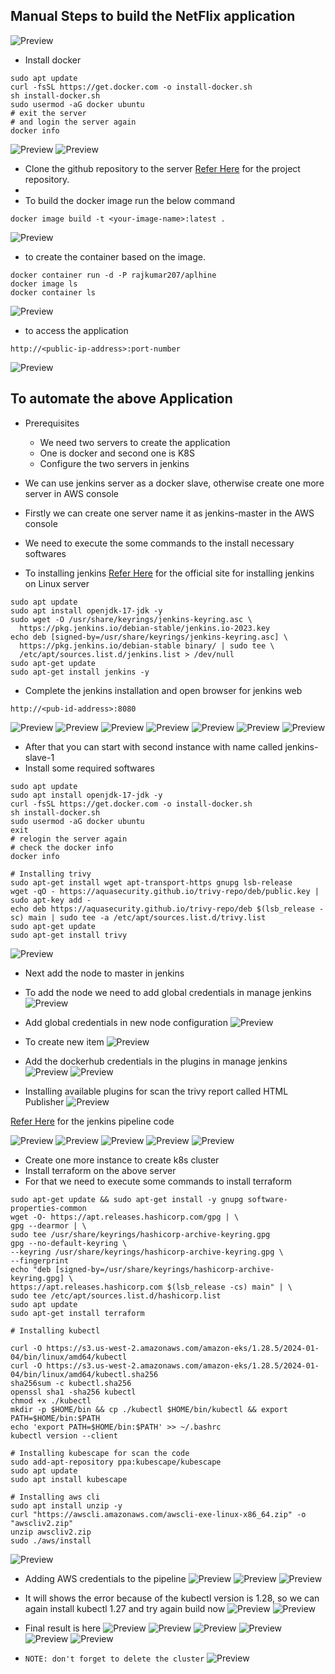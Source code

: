 Manual Steps to build the NetFlix application
---------------------------------------
![Preview](Images/jenkins.png)
* Install docker
```
sudo apt update
curl -fsSL https://get.docker.com -o install-docker.sh
sh install-docker.sh
sudo usermod -aG docker ubuntu
# exit the server
# and login the server again
docker info

```
![Preview](Images/jenkins1.png)
![Preview](Images/jenkins2.png)

* Clone the github repository to the server [Refer Here](https://github.com/aarkay-gummadi/DevSecOps_Project) for the project repository.
* 
* To build the docker image run the below command
```
docker image build -t <your-image-name>:latest .
```
![Preview](Images/jenkins3.png)

* to create the container based on the image.
```
docker container run -d -P rajkumar207/aplhine
docker image ls
docker container ls
```
![Preview](Images/jenkins4.png)

* to access the application 
```
http://<public-ip-address>:port-number
```
![Preview](Images/jenkins5.png)


To automate the above Application
----------------------------------
* Prerequisites
    * We need two servers to create the application
    * One is docker and second one is K8S
    * Configure the two servers in jenkins
* We can use jenkins server as a docker slave, otherwise create one more server in AWS console
* Firstly we can create one server name it as jenkins-master in the AWS console

* We need to execute the some commands to the install necessary softwares
* To installing jenkins [Refer Here](https://www.jenkins.io/doc/book/installing/linux/#long-term-support-release) for the official site for  installing jenkins on Linux server

```
sudo apt update
sudo apt install openjdk-17-jdk -y
sudo wget -O /usr/share/keyrings/jenkins-keyring.asc \
  https://pkg.jenkins.io/debian-stable/jenkins.io-2023.key
echo deb [signed-by=/usr/share/keyrings/jenkins-keyring.asc] \
  https://pkg.jenkins.io/debian-stable binary/ | sudo tee \
  /etc/apt/sources.list.d/jenkins.list > /dev/null
sudo apt-get update
sudo apt-get install jenkins -y
``` 

* Complete the jenkins installation and open browser for jenkins web 
```
http://<pub-id-address>:8080
```
![Preview](Images/jenkins15.png)
![Preview](Images/jenkins16.png)
![Preview](Images/jenkins17.png)
![Preview](Images/jenkins18.png)
![Preview](Images/jenkins19.png)
![Preview](Images/jenkins6.png)
![Preview](Images/jenkins7.png)



* After that you can start with second instance with name called jenkins-slave-1
* Install some required softwares
```
sudo apt update
sudo apt install openjdk-17-jdk -y
curl -fsSL https://get.docker.com -o install-docker.sh
sh install-docker.sh
sudo usermod -aG docker ubuntu
exit
# relogin the server again
# check the docker info
docker info

# Installing trivy
sudo apt-get install wget apt-transport-https gnupg lsb-release
wget -qO - https://aquasecurity.github.io/trivy-repo/deb/public.key | sudo apt-key add -
echo deb https://aquasecurity.github.io/trivy-repo/deb $(lsb_release -sc) main | sudo tee -a /etc/apt/sources.list.d/trivy.list
sudo apt-get update
sudo apt-get install trivy
```
![Preview](Images/jenkins8.png)

* Next add the node to master in jenkins
* To add the node we need to add global credentials in manage jenkins
![Preview](Images/jenkins9.png)
* Add global credentials in new node configuration
![Preview](Images/jenkins10.png)

* To create new item
![Preview](Images/jenkins11.png)
* Add the dockerhub credentials in the plugins in manage jenkins
![Preview](Images/jenkins12.png)
![Preview](Images/jenkins13.png)
* Installing available plugins for scan the trivy report called HTML Publisher
![Preview](Images/jenkins14.png)


[Refer Here](https://github.com/rajkumarqt/waytodevsecops/blob/main/Jenkinsfile) for the jenkins pipeline code

![Preview](Images/jenkins20.png)
![Preview](Images/jenkins21.png)
![Preview](Images/jenkins22.png)
![Preview](Images/jenkins23.png)
![Preview](Images/jenkins24.png)

* Create one more instance to create k8s cluster
* Install terraform on the above server
* For that we need to execute some commands to install terraform 
```
sudo apt-get update && sudo apt-get install -y gnupg software-properties-common
wget -O- https://apt.releases.hashicorp.com/gpg | \
gpg --dearmor | \
sudo tee /usr/share/keyrings/hashicorp-archive-keyring.gpg
gpg --no-default-keyring \
--keyring /usr/share/keyrings/hashicorp-archive-keyring.gpg \
--fingerprint
echo "deb [signed-by=/usr/share/keyrings/hashicorp-archive-keyring.gpg] \
https://apt.releases.hashicorp.com $(lsb_release -cs) main" | \
sudo tee /etc/apt/sources.list.d/hashicorp.list
sudo apt update
sudo apt-get install terraform

# Installing kubectl

curl -O https://s3.us-west-2.amazonaws.com/amazon-eks/1.28.5/2024-01-04/bin/linux/amd64/kubectl
curl -O https://s3.us-west-2.amazonaws.com/amazon-eks/1.28.5/2024-01-04/bin/linux/amd64/kubectl.sha256
sha256sum -c kubectl.sha256
openssl sha1 -sha256 kubectl
chmod +x ./kubectl
mkdir -p $HOME/bin && cp ./kubectl $HOME/bin/kubectl && export PATH=$HOME/bin:$PATH
echo 'export PATH=$HOME/bin:$PATH' >> ~/.bashrc
kubectl version --client

# Installing kubescape for scan the code
sudo add-apt-repository ppa:kubescape/kubescape
sudo apt update
sudo apt install kubescape

# Installing aws cli 
sudo apt install unzip -y
curl "https://awscli.amazonaws.com/awscli-exe-linux-x86_64.zip" -o "awscliv2.zip"
unzip awscliv2.zip
sudo ./aws/install
```
![Preview](Images/jenkins28.png)

* Adding AWS credentials to the pipeline
![Preview](Images/jenkins25.png)
![Preview](Images/jenkins26.png)
![Preview](Images/jenkins27.png)

* It will shows the error because of the kubectl version is 1.28, so we can again install kubectl 1.27 and try again build now
![Preview](Images/jenkins29.png)
![Preview](Images/jenkins30.png)

* Final result is here
![Preview](Images/jenkins31.png)
![Preview](Images/jenkins32.png)
![Preview](Images/jenkins33.png)
![Preview](Images/jenkins34.png)
![Preview](Images/jenkins35.png)
![Preview](Images/jenkins36.png)


* `NOTE: don't forget to delete the cluster`
![Preview](Images/jenkins37.png)
